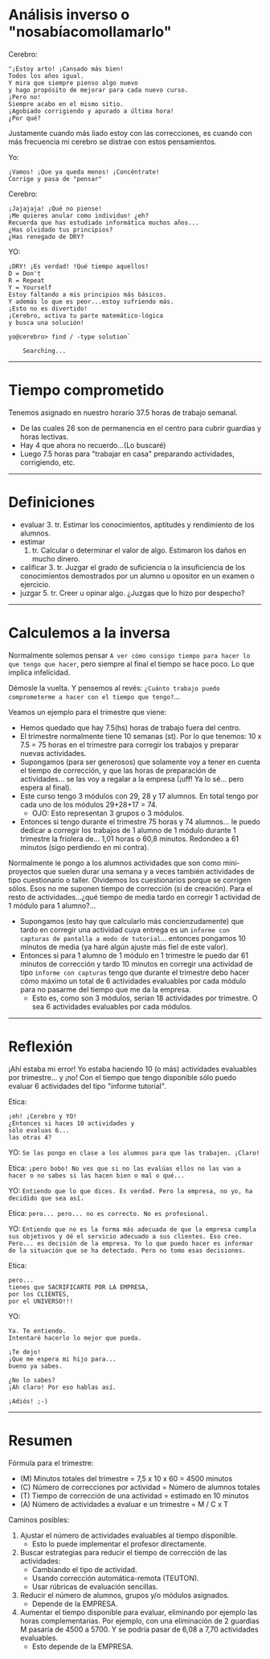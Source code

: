
# Análisis inverso o "nosabíacomollamarlo"

Cerebro:
```
"¡Estoy arto! ¡Cansado más bien!
Todos los años igual.
Y mira que siempre pienso algo nuevo
y hago propósito de mejorar para cada nuevo curso.
¡Pero no!
Siempre acabo en el mismo sitio.
¡Agobiado corrigiendo y apurado a última hora!
¿Por qué?
```

Justamente cuando más liado estoy con las correcciones, es cuando
con más frecuencia mi cerebro se distrae con estos pensamientos.

Yo:
```
¡Vamos! ¡Que ya queda menos! ¡Concéntrate!
Corrige y pasa de "pensar"
```

Cerebro:
```
¡Jajajaja! ¡Qué no piense!
¡Me quieres anular como individuo! ¿eh?
Recuerda que has estudiado informática muchos años...
¿Has olvidado tus principios?
¿Has renegado de DRY?
```

YO:
```
¡DRY! ¡Es verdad! !Qué tiempo aquellos!
D = Don't
R = Repeat
Y = Yourself
Estoy faltando a mis principios más básicos.
Y además lo que es peor...estoy sufriendo más.
¡Esto no es divertido!
¡Cerebro, activa tu parte matemático-lógica
y busca una solución!
```

```
yo@cerebro> find / -type solution`

    Searching...
```

---

# Tiempo comprometido

Tenemos asignado en nuestro horario 37.5 horas
de trabajo semanal.
* De las cuales 26 son de permanencia en el centro para cubrir guardias y horas lectivas.
* Hay 4 que ahora no recuerdo...(Lo buscaré)
* Luego 7.5 horas para "trabajar en casa" preparando actividades, corrigiendo, etc.

---

# Definiciones

* evaluar
    3. tr. Estimar los conocimientos, aptitudes y rendimiento de los alumnos.
* estimar
    1. tr. Calcular o determinar el valor de algo. Estimaron los daños en mucho dinero.
* calificar
    3. tr. Juzgar el grado de suficiencia o la insuficiencia de los conocimientos demostrados por un alumno u opositor en un examen o ejercicio.
* juzgar
    5. tr. Creer u opinar algo. ¿Juzgas que lo hizo por despecho?

---

# Calculemos a la inversa

Normalmente solemos pensar `A ver cómo consigo tiempo para hacer lo que tengo que hacer`, pero siempre al final el tiempo se hace poco. Lo que implica infelicidad.

Démosle la vuelta. Y pensemos al revés: `¿Cuánto trabajo puedo comprometerme a hacer con el tiempo que tengo?`...

Veamos un ejemplo para el trimestre que viene:
* Hemos quedado que hay 7.5(hs) horas de trabajo fuera del centro.
* El trimestre normalmente tiene 10 semanas (st). Por lo que tenemos: 10 x 7.5 = 75 horas en el trimestre para corregir los trabajos y preparar nuevas actividades.
* Supongamos (para ser generosos) que solamente voy a tener en cuenta el tiempo de corrección, y que las horas de preparación de actividades... se las voy a regalar a la empresa (¡uff! Ya lo sé... pero espera al final).
* Este curso tengo 3 módulos con 29, 28 y 17 alumnos. En total tengo por cada uno de los módulos 29+28+17 = 74.
    * OJO: Esto representan 3 grupos o 3 módulos.
* Entonces si tengo durante el trimestre 75 horas y 74 alumnos... le puedo dedicar a corregir los trabajos de 1 alumno de 1 módulo durante 1 trimestre la friolera de... 1,01 horas o 60,8 minutos. Redondeo a 61 minutos (sigo perdiendo en mi contra).

Normalmente le pongo a los alumnos actividades que son como mini-proyectos que suelen durar una semana y a veces también actividades de tipo cuestionario o taller. Olvidemos los cuestionarios porque se corrigen sólos. Esos no me suponen tiempo de corrección (si de creación). Para el resto de actividades...¿qué tiempo de media tardo en corregir 1 actividad de 1 módulo para 1 alumno?...
* Supongamos (esto hay que calcularlo más concienzudamente) que tardo en corregir una actividad cuya entrega es un `informe con capturas de pantalla a modo de tutorial`... entonces pongamos 10 minutos de media (ya haré algún ajuste más fiel de este valor).
* Entonces si para 1 alumno de 1 módulo en 1 trimestre le puedo dar 61 minutos de corrección y tardo 10 minutos en corregir una actividad de tipo `informe con capturas` tengo que durante el trimestre debo hacer cómo máximo un total de 6 actividades evaluables por cada módulo para no pasarme del tiempo que me da la empresa.
    * Esto es, como son 3 módulos, serían 18 actividades por trimestre. O sea 6 actividades evaluables por cada módulos.

---

# Reflexión

¡Ahí estaba mi error! Yo estaba haciendo 10 (o más) actividades evaluables por trimestre... y ¡no! Con el tiempo que tengo
disponible sólo puedo evaluar 6 actividades del tipo "informe tutorial".

Etica:
```
¡eh! ¡Cerebro y YO!
¿Entonces si haces 10 actividades y
sólo evaluas 6...
las otras 4?
```

YO: `Se las pongo en clase a los alumnos para que las trabajen. ¡Claro!`

Etica: `¡pero bobo! No ves que si no las evalúas ellos no las van a hacer o no sabes si las hacen bien o mal o qué...`

YO: `Entiendo que lo que dices. Es verdad. Pero la empresa, no yo, ha decidido que sea así.`

Etica: `pero... pero... no es correcto. No es profesional.`

YO: `Entiendo que no es la forma más adecuada de que la empresa cumpla sus objetivos y dé el servicio adecuado a sus clientes. Eso creo. Pero... es decisión de la empresa. Yo lo que puedo hacer es informar de la situación que se ha detectado. Pero no tomo esas decisiones.`

Etica:
```
pero...
tienes que SACRIFICARTE POR LA EMPRESA,
por los CLIENTES,
por el UNIVERSO!!!
```

YO:
```
Ya. Te entiendo.
Intentaré hacerlo lo mejor que pueda.

¡Te dejo!
¡Que me espera mi hijo para...
bueno ya sabes.

¿No lo sabes?
¡Ah claro! Por eso hablas así.

¡Adiós! ;-)
```

---

# Resumen

Fórmula para el trimestre:
* (M) Minutos totales del trimestre = 7,5 x 10 x 60 = 4500 minutos
* (C) Número de correcciones por actividad = Número de alumnos totales
* (T) Tiempo de corrección de una actividad = estimado en 10 minutos
* (A) Número de actividades a evaluar e un trimestre = M / C x T

Caminos posibles:
1. Ajustar el número de actividades evaluables al tiempo disponible.
    * Esto lo puede implementar el profesor directamente.
2. Buscar estrategias para reducir el tiempo de corrección de las actividades:
    * Cambiando el tipo de actividad.
    * Usando corrección automática-remota (TEUTON).
    * Usar rúbricas de evaluación sencillas.
3. Reducir el número de alumnos, grupos y/o módulos asignados.
    * Depende de la EMPRESA.
4. Aumentar el tiempo disponible para evaluar, eliminando por ejemplo las horas complementarias. Por ejemplo, con una eliminación de 2 guardias M pasaría de 4500 a 5700. Y se podría pasar de 6,08 a 7,70 actividades evaluables.
    * Esto depende de la EMPRESA.
